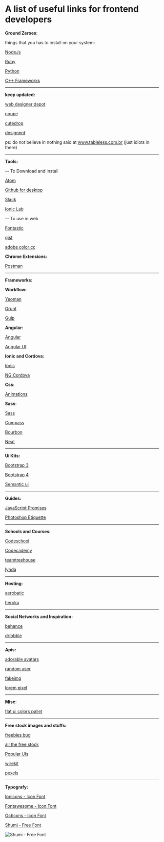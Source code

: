 # A list of useful links for frontend developers



**Ground Zeroes:**

things that you has to install on your system:

[NodeJs](https://nodejs.org/en/)

[Ruby](https://www.ruby-lang.org/en/documentation/installation/)

[Python](http://wiki.python.org.br/)

[C++ Frameworks](http://www.microsoft.com/en-us/download/details.aspx?id=5555)


----------

**keep updated:**

[web designer depot](http://www.webdesignerdepot.com/)

[noupe](http://www.noupe.com/)

[cutedrop](http://www.cutedrop.com.br/)

[designerd](http://www.designerd.com.br/)

ps: do not believe in nothing said at www.tableless.com.br (just idiots in there)

----------
**Tools:**

-- To Download and install

[Atom](https://atom.io/)

[Github for desktop](https://desktop.github.com/)

[Slack](https://slack.com/)

[Ionic Lab](http://lab.ionic.io/)

-- To use in web

[Fontastic](http://app.fontastic.me/)

[gist](https://gist.github.com/)

[adobe color cc](https://color.adobe.com/create/color-wheel/)

**Chrome Extensions:**

[Postman](https://chrome.google.com/webstore/detail/postman/fhbjgbiflinjbdggehcddcbncdddomop)


----------

**Frameworks:**


**Workflow:**

[Yeoman](http://yeoman.io/learning/index.html)

[Grunt](http://gruntjs.com/)

[Gulp](http://gulpjs.com/)

**Angular:**

[Angular](https://angularjs.org/)

[Angular UI](https://angular-ui.github.io/)



**Ionic and Cordova:**

[Ionic](ionicframework.com)

[NG Cordova](ngcordova.com)



**Css:**

[Animations](http://www.justinaguilar.com/animations/index.html)

**Sass:**

[Sass](http://sass-lang.com/)

[Compass](http://compass-style.org/install/)

[Bourbon](http://bourbon.io/)

[Neat](http://neat.bourbon.io/)


----------

**Ui Kits:**

[Bootstrap 3](http://getbootstrap.com/)

[Bootstrap 4](http://v4-alpha.getbootstrap.com/)

[Semantic ui](http://semantic-ui.com/)

----------

**Guides:**

[JavaScript Promises](http://www.html5rocks.com/en/tutorials/es6/promises/?redirect_from_locale=pt)

[Photoshop Etiquette](http://photoshopetiquette.com/)


----------

**Schools and Courses:**

[Codeschool](https://www.codeschool.com/)

[Codecademy](https://www.codecademy.com/)

[teamtreehouse](https://teamtreehouse.com/)

[lynda](http://www.lynda.com/)

----------

**Hosting:**

[aerobatic](http://www.aerobatic.com/)

[heroku](https://id.heroku.com/login)


----------

**Social Networks and Inspiration:**

[behance](https://www.behance.net/)

[dribbble](https://dribbble.com/)

----------

**Apis:**

[adorable avatars](http://avatars.adorable.io/#demo)

[random user](https://randomuser.me/)

[fakeimg](http://fakeimg.pl/)

[lorem pixel](http://lorempixel.com/)



----------

**Misc:**

[flat ui colors pallet](http://flatuicolors.com/)

----------

**Free stock images and stuffs:**

[freebies bug](http://freebiesbug.com/)

[all the free stock](http://allthefreestock.com/)

[Popular UIs](http://lukechesser.github.io/Popular-UIs/)

[wirekit](http://adamwhitcroft.com/wirekit/)

[pexels](https://www.pexels.com/)


----------

**Typografy:**

[Ionicons  - Icon Font](http://ionicons.com/)

[Fontawesome  - Icon Font](fontawesome.io)

[Octicons  - Icon Font](https://octicons.github.com/)

[Shumi  - Free Font](https://www.behance.net/gallery/26717297/Shumi-Free-font)

![Shumi  - Free Font](https://m2.behance.net/rendition/pm/26717297/max_1200/cdc69a867bbee470f02676c6d23999ae.png)
